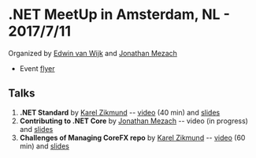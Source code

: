 # .NET MeetUp in Amsterdam, NL - 2017/7/11

Organized by [Edwin van Wijk](https://twitter.com/evanwijk) and [Jonathan Mezach](https://about.me/jonathanmezach)
* Event [flyer](https://twitter.com/evanwijk/status/880173596605284352)

## Talks

1. **.NET Standard** by [Karel Zikmund](https://karelz.github.io) -- [video](https://www.youtube.com/watch?v=QhOfzglQ1-g) (40 min) and [slides](https://www.slideshare.net/KarelZikmund1/2017-0711-dotnetstandard)
2. **Contributing to .NET Core** by [Jonathan Mezach](https://about.me/jonathanmezach) -- video (in progress) and [slides](http://slides.com/jmezach/deck)
3. **Challenges of Managing CoreFX repo** by [Karel Zikmund](https://karelz.github.io) -- [video](https://www.youtube.com/watch?v=QRUmG4TjViU) (60 min) and [slides](https://www.slideshare.net/KarelZikmund1/challenges-of-managing-corefx-repo)
